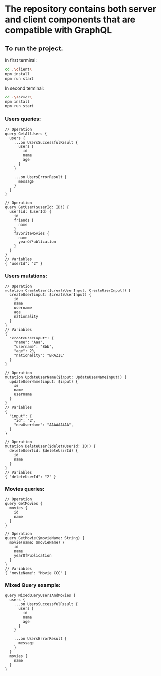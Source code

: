 # The repository contains both server and client components that are compatible with GraphQL

## To run the project:

In first terminal:
```sh
cd .\client\
npm install
npm run start
```

In second terminal:
```sh
cd .\server\
npm install
npm run start
```
### Users queries:

```
// Operation
query GetAllUsers {
  users {
    ...on UsersSuccessfulResult {
      users {
        id
        name
        age
      }
    }

    ...on UsersErrorResult {
      message
    }
  }
}
```

```
// Operation
query GetUser($userId: ID!) {
  user(id: $userId) {
    id
    friends {
      name
    }
    favoriteMovies {
      name
      yearOfPublication
    }
  }
}
// Variables
{ "userId": "2" }
```

### Users mutations:

```
// Operation
mutation CreateUser($createUserInput: CreateUserInput!) {
  createUser(input: $createUserInput) {
    id
    name
    username
    age
    nationality
  }
}
// Variables
{
  "createUserInput": {
    "name": "Aaa",
    "username": "Bbb",
    "age": 20,
    "nationality": "BRAZIL"
  }
}
```

```
// Operation
mutation UpdateUserName($input: UpdateUserNameInput!) {
  updateUserName(input: $input) {
    id
    name
    username
  }
}
// Variables
{
  "input": {
    "id": "2",
    "newUserName": "AAAAAAAAA",
  }
}
```

```
// Operation
mutation DeleteUser($deleteUserId: ID!) {
  deleteUser(id: $deleteUserId) {
    id
    name
  }
}
// Variables
{ "deleteUserId": "2" }
```

### Movies queries:

```
// Operation
query GetMovies {
  movies {
    id
    name
  }
}
```

```
// Operation
query GetMovie($movieName: String) {
  movie(name: $movieName) {
    id
    name
    yearOfPublication
  }
}
// Variables
{ "movieName": "Movie CCC" }
```

### Mixed Query example:

```
query MixedQueryUsersAndMovies {
  users {
    ...on UsersSuccessfulResult {
      users {
        id
        name
        age
      }
    }

    ...on UsersErrorResult {
      message
    }
  }
  movies {
    name
  }
}
```
